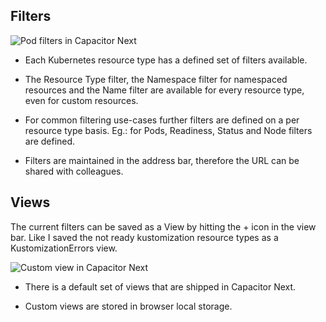 ## Filters

![Pod filters in Capacitor Next](media/filters.png)

- Each Kubernetes resource type has a defined set of filters available.

- The Resource Type filter, the Namespace filter for namespaced resources and the Name filter are available for every resource type, even for custom resources.

- For common filtering use-cases further filters are defined on a per resource type basis. Eg.: for Pods, Readiness, Status and Node filters are defined.

- Filters are maintained in the address bar, therefore the URL can be shared with colleagues.

## Views

The current filters can be saved as a View by hitting the + icon in the view bar. Like I saved the not ready kustomization resource types as a KustomizationErrors view.

![Custom view in Capacitor Next](media/views.png)

- There is a default set of views that are shipped in Capacitor Next.

- Custom views are stored in browser local storage.
